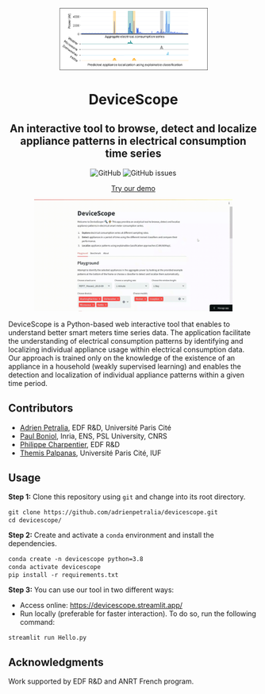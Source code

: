 <p align="center">
<img width="300" src="./Figures/logo.png"/>
</p>
<h1 align="center">DeviceScope</h1>

<h2 align="center">An interactive tool to browse, detect and localize appliance patterns in electrical consumption time series</h2>

<div align="center">
<p>
<img alt="GitHub" src="https://img.shields.io/github/license/boniolp/whichdevice"> <img alt="GitHub issues" src="https://img.shields.io/github/issues/boniolp/whichdevice">
</p>
</div>

<p align="center"><a href="https://devicescope.streamlit.app/">Try our demo</a></p>
<p align="center">
<img width="400" src="./Figures/deviceScope_demo.gif"/>
</p>


DeviceScope is a Python-based web interactive tool that enables to understand better smart meters time series data.
The application facilitate the understanding of electrical consumption patterns by identifying and localizing individual appliance usage within electrical consumption data.
Our approach is trained only on the knowledge of the existence of an appliance in a household (weakly supervised learning) and enables the detection and localization of individual appliance patterns within a given time period.


## Contributors

* [Adrien Petralia](https://adrienpetralia.github.io/), EDF R&D, Université Paris Cité
* [Paul Boniol](https://boniolp.github.io/), Inria, ENS, PSL University, CNRS
* [Philippe Charpentier](https://www.researchgate.net/profile/Philippe-Charpentier), EDF R&D
* [Themis Palpanas](https://helios2.mi.parisdescartes.fr/~themisp/), Université Paris Cité, IUF

## Usage

**Step 1:** Clone this repository using `git` and change into its root directory.

```(bash)
git clone https://github.com/adrienpetralia/devicescope.git
cd devicescope/
```

**Step 2:** Create and activate a `conda` environment and install the dependencies.

```(bash)
conda create -n devicescope python=3.8
conda activate devicescope
pip install -r requirements.txt
```

**Step 3:** You can use our tool in two different ways: 

- Access online: https://devicescope.streamlit.app/
- Run locally (preferable for faster interaction). To do so, run the following command:

```(bash)
streamlit run Hello.py
```

## Acknowledgments

Work supported by EDF R&D and ANRT French program.
